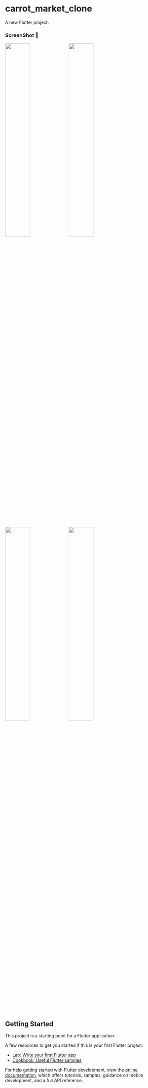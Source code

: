 # carrot_market_clone

A new Flutter project.

### ScreenShot 📸

<div class="row-1">
<img src="https://github.com/aengzu/carrot_market_clone/assets/102356873/24ec55a7-31c2-4f1c-af76-65b94addb262" width=40%>
<img src="https://github.com/aengzu/carrot_market_clone/assets/102356873/61521820-bb98-43e5-8cee-bd1106511452"  width=40%>
<img src="https://github.com/aengzu/carrot_market_clone/assets/102356873/ff9f0c7b-87df-4245-814a-ab5d65530840"  width=40%>
<img src="https://github.com/aengzu/carrot_market_clone/assets/102356873/f7e12097-d66c-4bca-ba76-9ccf65a4a6e3"  width=40%>
</div>


## Getting Started

This project is a starting point for a Flutter application.

A few resources to get you started if this is your first Flutter project:

- [Lab: Write your first Flutter app](https://docs.flutter.dev/get-started/codelab)
- [Cookbook: Useful Flutter samples](https://docs.flutter.dev/cookbook)

For help getting started with Flutter development, view the
[online documentation](https://docs.flutter.dev/), which offers tutorials,
samples, guidance on mobile development, and a full API reference.

